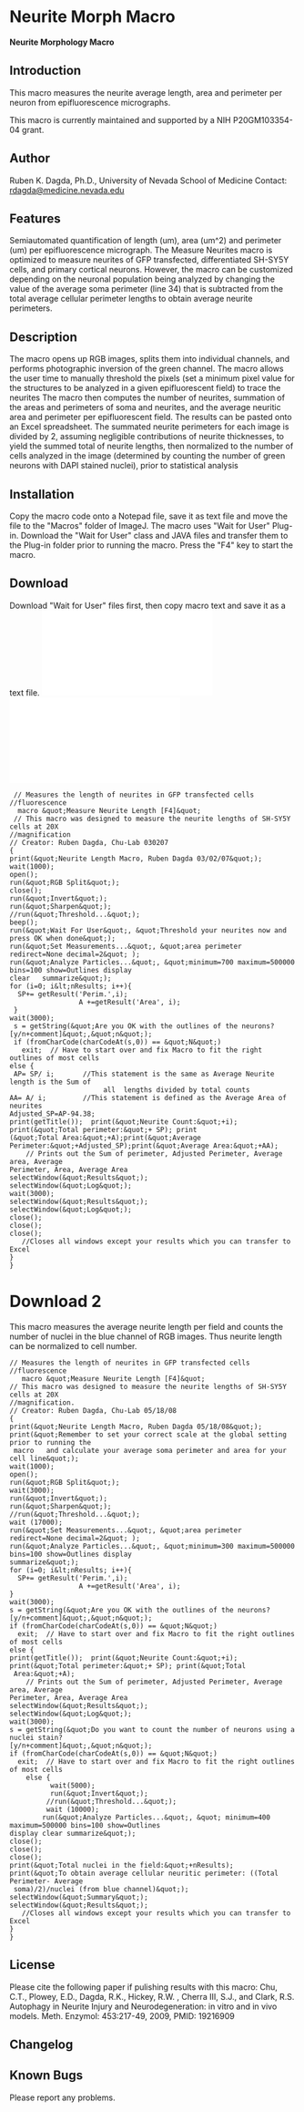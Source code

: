 # Neurite Morph Macro

**Neurite Morphology Macro**

## Introduction

This macro measures the neurite average length, area and perimeter per
neuron from epifluorescence micrographs.

This macro is currently maintained and supported by a NIH P20GM103354-04
grant.

## Author

Ruben K. Dagda, Ph.D., University of Nevada School of Medicine Contact:
rdagda@medicine.nevada.edu

## Features

Semiautomated quantification of length (um), area (um\^2) and perimeter
(um) per epifluorescence micrograph. The Measure Neurites macro is
optimized to measure neurites of GFP transfected, differentiated SH-SY5Y
cells, and primary cortical neurons. However, the macro can be
customized depending on the neuronal population being analyzed by
changing the value of the average soma perimeter (line 34) that is
subtracted from the total average cellular perimeter lengths to obtain
average neurite perimeters.

## Description

The macro opens up RGB images, splits them into individual channels, and
performs photographic inversion of the green channel. The macro allows
the user time to manually threshold the pixels (set a minimum pixel
value for the structures to be analyzed in a given epifluorescent field)
to trace the neurites The macro then computes the number of neurites,
summation of the areas and perimeters of soma and neurites, and the
average neuritic area and perimeter per epifluorescent field. The
results can be pasted onto an Excel spreadsheet. The summated neurite
perimeters for each image is divided by 2, assuming negligible
contributions of neurite thicknesses, to yield the summed total of
neurite lengths, then normalized to the number of cells analyzed in the
image (determined by counting the number of green neurons with DAPI
stained nuclei), prior to statistical analysis

## Installation

Copy the macro code onto a Notepad file, save it as text file and move
the file to the \"Macros\" folder of ImageJ. The macro uses \"Wait for
User\" Plug-in. Download the \"Wait for User\" class and JAVA files and
transfer them to the Plug-in folder prior to running the macro. Press
the \"F4\" key to start the macro.

## Download

Download \"Wait for User\" files first, then copy macro text and save it
as a text file.
![](/plugin/morphology/neurite_morphology_macro/wait_for_user.class)
![](/plugin/morphology/neurite_morphology_macro/wait_for_user.java)

     // Measures the length of neurites in GFP transfected cells //fluorescence
      macro &quot;Measure Neurite Length [F4]&quot; 
     // This macro was designed to measure the neurite lengths of SH-SY5Y cells at 20X
    //magnification
    // Creator: Ruben Dagda, Chu-Lab 030207
    {
    print(&quot;Neurite Length Macro, Ruben Dagda 03/02/07&quot;);
    wait(1000);
    open();
    run(&quot;RGB Split&quot;);
    close();
    run(&quot;Invert&quot;);
    run(&quot;Sharpen&quot;);
    //run(&quot;Threshold...&quot;);
    beep();
    run(&quot;Wait For User&quot;, &quot;Threshold your neurites now and press OK when done&quot;);  
    run(&quot;Set Measurements...&quot;, &quot;area perimeter redirect=None decimal=2&quot; );
    run(&quot;Analyze Particles...&quot;, &quot;minimum=700 maximum=500000 bins=100 show=Outlines display  
    clear   summarize&quot;);
    for (i=0; i&lt;nResults; i++){
      SP+= getResult('Perim.',i);
                     A +=getResult('Area', i);
     }
    wait(3000);
     s = getString(&quot;Are you OK with the outlines of the neurons? [y/n+comment]&quot;,&quot;n&quot;);
     if (fromCharCode(charCodeAt(s,0)) == &quot;N&quot;) 
       exit;  // Have to start over and fix Macro to fit the right outlines of most cells
    else {
     AP= SP/ i;       //This statement is the same as Average Neurite length is the Sum of 
                           all  lengths divided by total counts
    AA= A/ i;         //This statement is defined as the Average Area of neurites
    Adjusted_SP=AP-94.38;
    print(getTitle());  print(&quot;Neurite Count:&quot;+i); print(&quot;Total perimeter:&quot;+ SP); print 
    (&quot;Total Area:&quot;+A);print(&quot;Average Perimeter:&quot;+Adjusted_SP);print(&quot;Average Area:&quot;+AA);
        // Prints out the Sum of perimeter, Adjusted Perimeter, Average area, Average   
    Perimeter, Area, Average Area 
    selectWindow(&quot;Results&quot;);
    selectWindow(&quot;Log&quot;);
    wait(3000);
    selectWindow(&quot;Results&quot;);
    selectWindow(&quot;Log&quot;);
    close();
    close();
    close();
       //Closes all windows except your results which you can transfer to Excel
    }
    }

# Download 2

This macro measures the average neurite length per field and counts the
number of nuclei in the blue channel of RGB images. Thus neurite length
can be normalized to cell number.

    // Measures the length of neurites in GFP transfected cells //fluorescence
       macro &quot;Measure Neurite Length [F4]&quot; 
    // This macro was designed to measure the neurite lengths of SH-SY5Y cells at 20X
    //magnification.
    // Creator: Ruben Dagda, Chu-Lab 05/18/08
    {
    print(&quot;Neurite Length Macro, Ruben Dagda 05/18/08&quot;);
    print(&quot;Remember to set your correct scale at the global setting prior to running the  
     macro   and calculate your average soma perimeter and area for your cell line&quot;);
    wait(1000);
    open();
    run(&quot;RGB Split&quot;);
    wait(3000);
    run(&quot;Invert&quot;);
    run(&quot;Sharpen&quot;);
    //run(&quot;Threshold...&quot;);
    wait (17000);
    run(&quot;Set Measurements...&quot;, &quot;area perimeter  redirect=None decimal=2&quot; );
    run(&quot;Analyze Particles...&quot;, &quot;minimum=300 maximum=500000 bins=100 show=Outlines display    
    summarize&quot;);
    for (i=0; i&lt;nResults; i++){
      SP+= getResult('Perim.',i);
                     A +=getResult('Area', i);
    }
    wait(3000);
    s = getString(&quot;Are you OK with the outlines of the neurons? [y/n+comment]&quot;,&quot;n&quot;);
    if (fromCharCode(charCodeAt(s,0)) == &quot;N&quot;) 
      exit;  // Have to start over and fix Macro to fit the right outlines of most cells
    else {        
    print(getTitle());  print(&quot;Neurite Count:&quot;+i); print(&quot;Total perimeter:&quot;+ SP); print(&quot;Total 
     Area:&quot;+A);
        // Prints out the Sum of perimeter, Adjusted Perimeter, Average area, Average  
    Perimeter, Area, Average Area
    selectWindow(&quot;Results&quot;);
    selectWindow(&quot;Log&quot;);
    wait(3000);
    s = getString(&quot;Do you want to count the number of neurons using a nuclei stain? 
    [y/n+comment]&quot;,&quot;n&quot;);
    if (fromCharCode(charCodeAt(s,0)) == &quot;N&quot;) 
      exit;  // Have to start over and fix Macro to fit the right outlines of most cells
        else {
              wait(5000);
              run(&quot;Invert&quot;);
             //run(&quot;Threshold...&quot;);
             wait (10000);
            run(&quot;Analyze Particles...&quot;, &quot; minimum=400 maximum=500000 bins=100 show=Outlines  
    display clear summarize&quot;);
    close();
    close();
    close();
    print(&quot;Total nuclei in the field:&quot;+nResults);
    print(&quot;To obtain average cellular neuritic perimeter: ((Total Perimeter- Average  
     soma)/2)/nuclei (from blue channel)&quot;);
    selectWindow(&quot;Summary&quot;);
    selectWindow(&quot;Results&quot;);
       //Closes all windows except your results which you can transfer to Excel
    }
    }

## License

Please cite the following paper if pulishing results with this macro:
Chu, C.T., Plowey, E.D., Dagda, R.K., Hickey, R.W. , Cherra III, S.J.,
and Clark, R.S. Autophagy in Neurite Injury and Neurodegeneration: in
vitro and in vivo models. Meth. Enzymol: 453:217-49, 2009, PMID:
19216909

## Changelog

## Known Bugs

Please report any problems.
